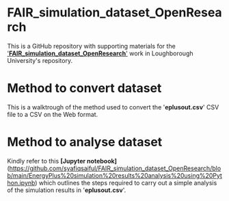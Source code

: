 # FAIR_simulation_dataset_OpenResearch
This is a GitHub repository with supporting materials for the ['**FAIR_simulation_dataset_OpenResearch**'](https://figshare.com/s/fee7504149f5de314630) work in Loughborough University's repository.

# Method to convert dataset
This is a walktrough of the method used to convert the '**eplusout.csv**' CSV file to a CSV on the Web format. 

# Method to analyse dataset
Kindly refer to this **[Jupyter notebook]**(https://github.com/syafiqsaiful/FAIR_simulation_dataset_OpenResearch/blob/main/EnergyPlus%20simulation%20results%20analysis%20using%20Python.ipynb) which outlines the steps required to carry out a simple analysis of the simulation results in '**eplusout.csv**'.

